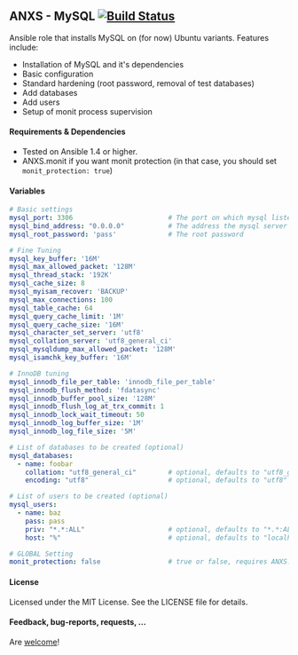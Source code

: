 ## ANXS - MySQL [![Build Status](https://travis-ci.org/ANXS/mysql.png)](https://travis-ci.org/ANXS/mysql)

Ansible role that installs MySQL on (for now) Ubuntu variants.
Features include:
- Installation of MySQL and it's dependencies
- Basic configuration
- Standard hardening (root password, removal of test databases)
- Add databases
- Add users
- Setup of monit process supervision


#### Requirements & Dependencies
- Tested on Ansible 1.4 or higher.
- ANXS.monit if you want monit protection (in that case, you should set `monit_protection: true`)


#### Variables

```yaml
# Basic settings
mysql_port: 3306                        # The port on which mysql listens
mysql_bind_address: "0.0.0.0"           # The address the mysql server binds on
mysql_root_password: 'pass'             # The root password

# Fine Tuning
mysql_key_buffer: '16M'
mysql_max_allowed_packet: '128M'
mysql_thread_stack: '192K'
mysql_cache_size: 8
mysql_myisam_recover: 'BACKUP'
mysql_max_connections: 100
mysql_table_cache: 64
mysql_query_cache_limit: '1M'
mysql_query_cache_size: '16M'
mysql_character_set_server: 'utf8'
mysql_collation_server: 'utf8_general_ci'
mysql_mysqldump_max_allowed_packet: '128M'
mysql_isamchk_key_buffer: '16M'

# InnoDB tuning
mysql_innodb_file_per_table: 'innodb_file_per_table'
mysql_innodb_flush_method: 'fdatasync'
mysql_innodb_buffer_pool_size: '128M'
mysql_innodb_flush_log_at_trx_commit: 1
mysql_innodb_lock_wait_timeout: 50
mysql_innodb_log_buffer_size: '1M'
mysql_innodb_log_file_size: '5M'

# List of databases to be created (optional)
mysql_databases:
  - name: foobar
    collation: "utf8_general_ci"        # optional, defaults to "utf8_general_ci"
    encoding: "utf8"                    # optional, defaults to "utf8"

# List of users to be created (optional)
mysql_users:
  - name: baz
    pass: pass
    priv: "*.*:ALL"                     # optional, defaults to "*.*:ALL"
    host: "%"                           # optional, defaults to "localhost"

# GLOBAL Setting
monit_protection: false                 # true or false, requires ANXS.monit
```


#### License

Licensed under the MIT License. See the LICENSE file for details.


#### Feedback, bug-reports, requests, ...

Are [welcome](https://github.com/ANXS/mysql/issues)!
